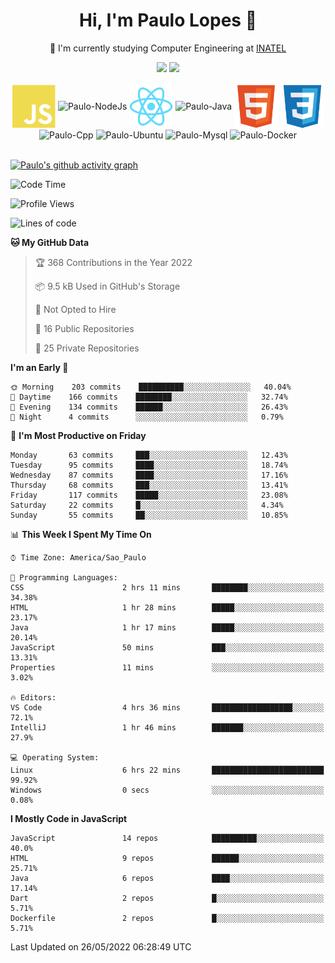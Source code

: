 <div>
  <h1 align="center" > Hi, I'm Paulo Lopes 👋 </h1>
  <p align="center" >🔭 I'm currently studying Computer Engineering at <a href="https://inatel.br/home/" target="_blank">INATEL</a>
  
  </p>
  <div align="center"> 
  <a href="https://www.instagram.com/paulotc1999/" target="_blank"><img src="https://img.shields.io/badge/-Instagram-%23E4405F?style=for-the-badge&logo=instagram&logoColor=white" target="_blank"></a>
  <a href="https://www.linkedin.com/in/paulotc1999/" target="_blank"><img src="https://img.shields.io/badge/-LinkedIn-%230077B5?style=for-the-badge&logo=linkedin&logoColor=white" target="_blank"></a> 
</div>
  
 <div style="display: inline_block" align="center"><br>
  <img align="center" alt="Paulo-Js" height="70" width="70" src="https://raw.githubusercontent.com/devicons/devicon/master/icons/javascript/javascript-plain.svg">
  <img align="center" alt="Paulo-NodeJs" height="70" width="70" src="https://cdn.jsdelivr.net/gh/devicons/devicon/icons/nodejs/nodejs-plain.svg">
  <img align="center" alt="Paulo-React" height="70" width="70" src="https://raw.githubusercontent.com/devicons/devicon/master/icons/react/react-original.svg">
  <img align="center" alt="Paulo-Java" height="70" width="70" src="https://cdn.jsdelivr.net/gh/devicons/devicon/icons/java/java-original.svg">
  <img align="center" alt="Paulo-HTML" height="70" width="70" src="https://raw.githubusercontent.com/devicons/devicon/master/icons/html5/html5-original.svg">
  <img align="center" alt="Paulo-CSS" height="70" width="70" src="https://raw.githubusercontent.com/devicons/devicon/master/icons/css3/css3-original.svg">
  <img align="center" alt="Paulo-Cpp" height="70" width="70" src="https://cdn.jsdelivr.net/gh/devicons/devicon/icons/cplusplus/cplusplus-original.svg">
  <img align="center" alt="Paulo-Ubuntu" height="70" width="70" src="https://cdn.jsdelivr.net/gh/devicons/devicon/icons/ubuntu/ubuntu-plain.svg">
  <img align="center" alt="Paulo-Mysql" height="70" width="70" src="https://cdn.jsdelivr.net/gh/devicons/devicon/icons/mysql/mysql-original.svg">
  <img align="center" alt="Paulo-Docker" height="70" width="70" src="https://cdn.jsdelivr.net/gh/devicons/devicon/icons/docker/docker-plain.svg">
  
</div>
</a>

</br>

[![Paulo's github activity graph](https://activity-graph.herokuapp.com/graph?username=paulotc1999&theme=chartreuse-dark)](https://github.com/ashutosh00710/github-readme-activity-graph)

<div>

<!--START_SECTION:waka-->
![Code Time](http://img.shields.io/badge/Code%20Time-115%20hrs%204%20mins-blue)

![Profile Views](http://img.shields.io/badge/Profile%20Views-3-blue)

![Lines of code](https://img.shields.io/badge/From%20Hello%20World%20I%27ve%20Written-631%20Thousand%20lines%20of%20code-blue)

**🐱 My GitHub Data** 

> 🏆 368 Contributions in the Year 2022
 > 
> 📦 9.5 kB Used in GitHub's Storage 
 > 
> 🚫 Not Opted to Hire
 > 
> 📜 16 Public Repositories 
 > 
> 🔑 25 Private Repositories  
 > 
**I'm an Early 🐤** 

```text
🌞 Morning    203 commits    ██████████░░░░░░░░░░░░░░░   40.04% 
🌆 Daytime    166 commits    ████████░░░░░░░░░░░░░░░░░   32.74% 
🌃 Evening    134 commits    ██████░░░░░░░░░░░░░░░░░░░   26.43% 
🌙 Night      4 commits      ░░░░░░░░░░░░░░░░░░░░░░░░░   0.79%

```
📅 **I'm Most Productive on Friday** 

```text
Monday       63 commits     ███░░░░░░░░░░░░░░░░░░░░░░   12.43% 
Tuesday      95 commits     ████░░░░░░░░░░░░░░░░░░░░░   18.74% 
Wednesday    87 commits     ████░░░░░░░░░░░░░░░░░░░░░   17.16% 
Thursday     68 commits     ███░░░░░░░░░░░░░░░░░░░░░░   13.41% 
Friday       117 commits    █████░░░░░░░░░░░░░░░░░░░░   23.08% 
Saturday     22 commits     █░░░░░░░░░░░░░░░░░░░░░░░░   4.34% 
Sunday       55 commits     ██░░░░░░░░░░░░░░░░░░░░░░░   10.85%

```


📊 **This Week I Spent My Time On** 

```text
⌚︎ Time Zone: America/Sao_Paulo

💬 Programming Languages: 
CSS                      2 hrs 11 mins       ████████░░░░░░░░░░░░░░░░░   34.38% 
HTML                     1 hr 28 mins        █████░░░░░░░░░░░░░░░░░░░░   23.17% 
Java                     1 hr 17 mins        █████░░░░░░░░░░░░░░░░░░░░   20.14% 
JavaScript               50 mins             ███░░░░░░░░░░░░░░░░░░░░░░   13.31% 
Properties               11 mins             ░░░░░░░░░░░░░░░░░░░░░░░░░   3.02%

🔥 Editors: 
VS Code                  4 hrs 36 mins       ██████████████████░░░░░░░   72.1% 
IntelliJ                 1 hr 46 mins        ███████░░░░░░░░░░░░░░░░░░   27.9%

💻 Operating System: 
Linux                    6 hrs 22 mins       █████████████████████████   99.92% 
Windows                  0 secs              ░░░░░░░░░░░░░░░░░░░░░░░░░   0.08%

```

**I Mostly Code in JavaScript** 

```text
JavaScript               14 repos            ██████████░░░░░░░░░░░░░░░   40.0% 
HTML                     9 repos             ██████░░░░░░░░░░░░░░░░░░░   25.71% 
Java                     6 repos             ████░░░░░░░░░░░░░░░░░░░░░   17.14% 
Dart                     2 repos             █░░░░░░░░░░░░░░░░░░░░░░░░   5.71% 
Dockerfile               2 repos             █░░░░░░░░░░░░░░░░░░░░░░░░   5.71%

```



 Last Updated on 26/05/2022 06:28:49 UTC
<!--END_SECTION:waka-->


